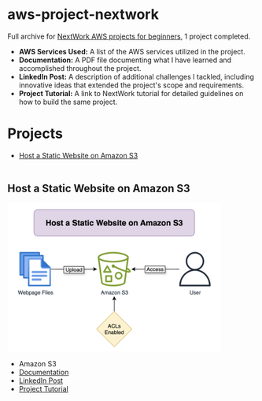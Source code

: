 # aws-project-nextwork
Full archive for [NextWork AWS projects for beginners](https://community.nextwork.org/c/all-aws-projects/), 1 project completed. 

* <b>AWS Services Used:</b> A list of the AWS services utilized in the project.
* <b>Documentation:</b> A PDF file documenting what I have learned and accomplished throughout the project.
* <b>LinkedIn Post:</b> A description of additional challenges I tackled, including innovative ideas that extended the project's scope and requirements.
* <b>Project Tutorial:</b> A link to NextWork tutorial for detailed guidelines on how to build the same project.

# Projects
- [Host a Static Website on Amazon S3](https://github.com/karenwky/aws-project-nextwork/?tab=readme-ov-file#host-a-static-website-on-amazon-s3)
<br/><br/>

## Host a Static Website on Amazon S3
<img src="https://github.com/karenwky/aws-project-nextwork/blob/main/img/001_Host%20a%20Static%20Website%20on%20Amazon%20S3.png" height="300"></img>
* Amazon S3
* [Documentation](https://github.com/karenwky/aws-project-nextwork/blob/main/pdf/001_Host%20a%20Static%20Website%20on%20Amazon%20S3.pdf)
* [LinkedIn Post](https://www.linkedin.com/posts/wongkayankaren_nextwork-aws-project-host-a-static-website-activity-7241092273290027009-2L7K?utm_source=share&utm_medium=member_desktop)
* [Project Tutorial](https://learn.nextwork.org/projects/aws-host-a-website-on-s3)
